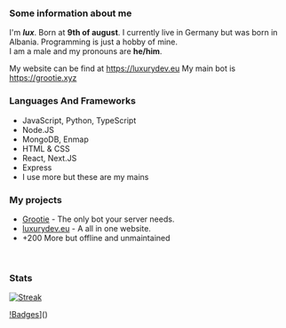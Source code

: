 ### Some information about me

I'm ***lux***. Born at **9th of august**. I currently live in Germany but was born in Albania. Programming is just a hobby of mine. <br />
I am a male and my pronouns are **he/him**. <br />
 
My website can be find at https://luxurydev.eu
My main bot is https://grootie.xyz

### Languages And Frameworks
* JavaScript, Python, TypeScript
* Node.JS
* MongoDB, Enmap
* HTML & CSS
* React, Next.JS
* Express
* I use more but these are my mains


### My projects
- [Grootie](https://grootie.xyz) - The only bot your server needs. <br />
- [luxurydev.eu](https://luxurydev.eu) - A all in one website. <br>
- +200 More but offline and unmaintained
<br />

### Stats
[![Streak](https://github-readme-streak-stats.herokuapp.com/?user=alwaysluxury&hide_border=true&background=0D1117&currStreakLabel=FFFFFF&sideLabels=FFFFFF&currStreakNum=FFFFFF&dates=FFFFFF&sideNums=FFFFFF&fire=f04848&ring=f04848&stroke=FFFFFFFF)]()

[!Badges](https://github-readme-stats.vercel.app/api/top-langs/?username=alwaysluxury&theme=dark)]()
